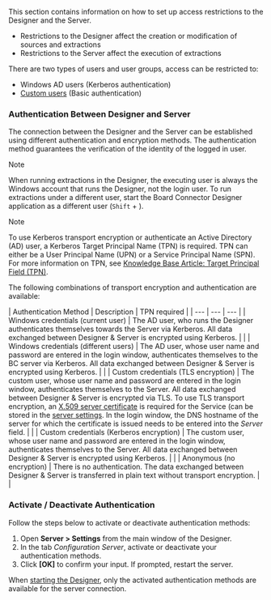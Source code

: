 This section contains information on how to set up access restrictions to the Designer and the Server.

- Restrictions to the Designer affect the creation or modification of sources and extractions
- Restrictions to the Server affect the execution of extractions

There are two types of users and user groups, access can be restricted to:

- Windows AD users (Kerberos authentication)
- [Custom users](user-management/) (Basic authentication)

### Authentication Between Designer and Server

The connection between the Designer and the Server can be established using different authentication and encryption methods. The authentication method guarantees the verification of the identity of the logged in user.

Note

When running extractions in the Designer, the executing user is always the Windows account that runs the Designer, not the login user. To run extractions under a different user, start the Board Connector Designer application as a different user (`Shift` + ).

Note

To use Kerberos transport encryption or authenticate an Active Directory (AD) user, a Kerberos Target Principal Name (TPN) is required. TPN can either be a User Principal Name (UPN) or a Service Principal Name (SPN). For more information on TPN, see [Knowledge Base Article: Target Principal Field (TPN)](../../knowledge-base/target-principal-TPN/).

The following combinations of transport encryption and authentication are available:

| Authentication Method | Description | TPN required | | --- | --- | --- | | Windows credentials (current user) | The AD user, who runs the Designer authenticates themselves towards the Server via Kerberos. All data exchanged between Designer & Server is encrypted using Kerberos. | | | Windows credentials (different users) | The AD user, whose user name and password are entered in the login window, authenticates themselves to the BC server via Kerberos. All data exchanged between Designer & Server is encrypted using Kerberos. | | | Custom credentials (TLS encryption) | The custom user, whose user name and password are entered in the login window, authenticates themselves to the Server. All data exchanged between Designer & Server is encrypted via TLS. To use TLS transport encryption, an [X.509 server certificate](install-x.509-certificate/) is required for the Service (can be stored in the [server settings](../server/server-settings/). In the login window, the DNS hostname of the server for which the certificate is issued needs to be entered into the *Server* field. | | | Custom credentials (Kerberos encryption) | The custom user, whose user name and password are entered in the login window, authenticates themselves to the Server. All data exchanged between Designer & Server is encrypted using Kerberos. | | | Anonymous (no encryption) | There is no authentication. The data exchanged between Designer & Server is transferred in plain text without transport encryption. | |

### Activate / Deactivate Authentication

Follow the steps below to activate or deactivate authentication methods:

1. Open **Server > Settings** from the main window of the Designer.
1. In the tab *Configuration Server*, activate or deactivate your authentication methods.
1. Click **[OK]** to confirm your input. If prompted, restart the server.

When [starting the Designer](../designer/), only the activated authentication methods are available for the server connection.
